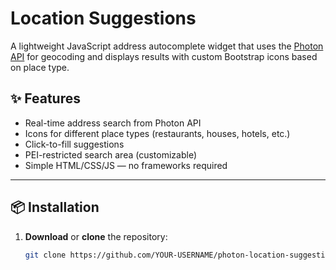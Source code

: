 # Location Suggestions

A lightweight JavaScript address autocomplete widget that uses the [Photon API](https://photon.komoot.io/) for geocoding and displays results with custom Bootstrap icons based on place type.

## ✨ Features
- Real-time address search from Photon API
- Icons for different place types (restaurants, houses, hotels, etc.)
- Click-to-fill suggestions
- PEI-restricted search area (customizable)
- Simple HTML/CSS/JS — no frameworks required

---

## 📦 Installation

1. **Download** or **clone** the repository:
   ```bash
   git clone https://github.com/YOUR-USERNAME/photon-location-suggestions.git


